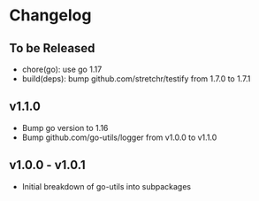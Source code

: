 # Changelog

## To be Released

* chore(go): use go 1.17
* build(deps): bump github.com/stretchr/testify from 1.7.0 to 1.7.1

## v1.1.0

* Bump go version to 1.16
* Bump github.com/go-utils/logger from v1.0.0 to v1.1.0


## v1.0.0 - v1.0.1

* Initial breakdown of go-utils into subpackages
